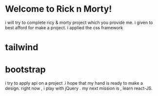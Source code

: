 # Welcome to Rick n Morty!

i will try to complete ricy & morty project which you provide me.
i given to best afford for make a project. i applied the css framework

# tailwind

# bootstrap

i try to apply api on a project .i hope that my hand is ready to make a design.
right now , i play with jQuery .
 my next mission is , learn react-JS. 
